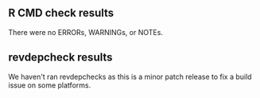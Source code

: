 ## R CMD check results

There were no ERRORs, WARNINGs, or NOTEs.

## revdepcheck results

We haven't ran revdepchecks as this is a minor patch release to fix a
build issue on some platforms.

